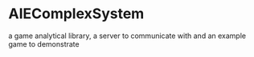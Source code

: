 # AIEComplexSystem
a game analytical library, a server to communicate with and an example game to demonstrate
